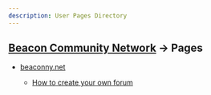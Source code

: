 ```yaml
---
description: User Pages Directory
---
```


## [Beacon Community Network](/) -> Pages

- [beaconny.net](beaconny.net)

  - [How to create your own forum](beaconny.net/start-a-new-forum)

